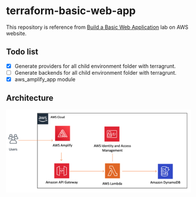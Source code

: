 # terraform-basic-web-app
This repository is reference from [Build a Basic Web Application](https://aws.amazon.com/getting-started/hands-on/build-web-app-s3-lambda-api-gateway-dynamodb/) lab on AWS website.

## Todo list
- [x] Generate providers for all child environment folder with terragrunt.
- [ ] Generate backends for all child environment folder with terragrunt.
- [x] aws_amplify_app module
## Architecture
![](./architecture.png)